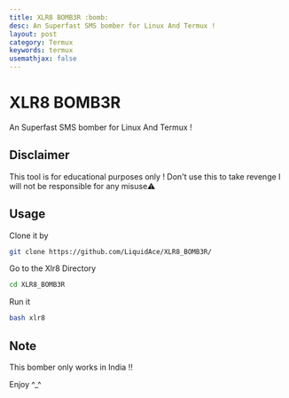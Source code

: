```yaml
---
title: XLR8 BOMB3R :bomb:
desc: An Superfast SMS bomber for Linux And Termux !
layout: post
category: Termux
keywords: termux
usemathjax: false
---
```


# XLR8 BOMB3R
An Superfast SMS bomber for Linux And Termux !

## Disclaimer
This tool is for educational purposes only !
Don't use this to take revenge
I will not be responsible for any misuse⚠️

## Usage
Clone it by
```bash
git clone https://github.com/LiquidAce/XLR8_BOMB3R/
```
Go to the Xlr8 Directory
```bash
cd XLR8_BOMB3R
```
Run it
```bash
bash xlr8
```

## Note
This bomber only works in India !!

Enjoy ^_^

